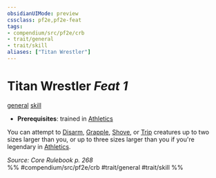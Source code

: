 ```yaml
---
obsidianUIMode: preview
cssclass: pf2e,pf2e-feat
tags:
- compendium/src/pf2e/crb
- trait/general
- trait/skill
aliases: ["Titan Wrestler"]
---
```

# Titan Wrestler  *Feat 1*  
[general](../../rules/traits/general.md)  [skill](../../rules/traits/skill.md)  

- **Prerequisites**: trained in [Athletics](../skills.md#Athletics)

You can attempt to [Disarm](../../rules/actions/disarm.md), [Grapple](../../rules/actions/grapple.md), [Shove](../../rules/actions/shove.md), or [Trip](../../rules/actions/trip.md) creatures up to two sizes larger than you, or up to three sizes larger than you if you're legendary in [Athletics](../skills.md#Athletics).

*Source: Core Rulebook p. 268*  
%% #compendium/src/pf2e/crb #trait/general #trait/skill %%